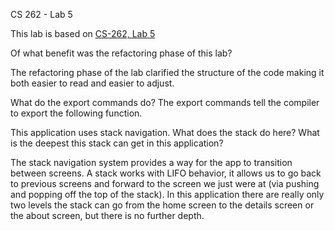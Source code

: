 CS 262 - Lab 5


This lab is based on [CS-262, Lab 5](https://cs.calvin.edu/courses/cs/262/kvlinden/05design/lab.html)

Of what benefit was the refactoring phase of this lab?

The refactoring phase of the lab clarified the structure of the code making it both easier to read and easier to adjust.

What do the export commands do?
The export commands tell the compiler to export the following function.

This application uses stack navigation. What does the stack do here? What is the deepest this stack can get in this application?

The stack navigation system provides a way for the app to transition between screens. A stack works with LIFO behavior, it allows us to go back to previous screens and forward to the screen we just were at (via pushing and popping off the top of the stack). In this application there are really only two levels the stack can go from the home screen to the details screen or the about screen, but there is no further depth.